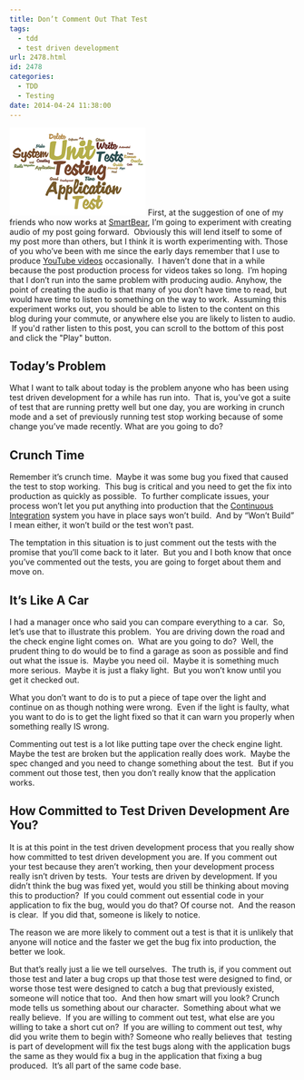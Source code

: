 ```yaml
---
title: Don’t Comment Out That Test
tags:
  - tdd
  - test driven development
url: 2478.html
id: 2478
categories:
  - TDD
  - Testing
date: 2014-04-24 11:38:00
---
```


![DeleteTDD](/uploads/2014/04/DeleteTDD.png "DeleteTDD") First, at the suggestion of one of my friends who now works at [SmartBear](//smartbear.com/), I’m going to experiment with creating audio of my post going forward.  Obviously this will lend itself to some of my post more than others, but I think it is worth experimenting with. Those of you who’ve been with me since the early days remember that I use to produce [YouTube videos](//www.youtube.com/user/davidmbush) occasionally.  I haven’t done that in a while because the post production process for videos takes so long.  I’m hoping that I don’t run into the same problem with producing audio.  Anyhow, the point of creating the audio is that many of you don’t have time to read, but would have time to listen to something on the way to work.  Assuming this experiment works out, you should be able to listen to the content on this blog during your commute, or anywhere else you are likely to listen to audio.  If you'd rather listen to this post, you can scroll to the bottom of this post and click the "Play" button.

<!-- more -->

Today’s Problem
---------------

What I want to talk about today is the problem anyone who has been using test driven development for a while has run into.  That is, you’ve got a suite of test that are running pretty well but one day, you are working in crunch mode and a set of previously running test stop working because of some change you’ve made recently. What are you going to do?

Crunch Time
-----------

Remember it’s crunch time.  Maybe it was some bug you fixed that caused the test to stop working.  This bug is critical and you need to get the fix into production as quickly as possible.  To further complicate issues, your process won’t let you put anything into production that the [Continuous Integration](/make-your-test-work-for-you/) system you have in place says won’t build.  And by “Won’t Build” I mean either, it won’t build or the test won’t past.

The temptation in this situation is to just comment out the tests with the promise that you’ll come back to it later.  But you and I both know that once you’ve commented out the tests, you are going to forget about them and move on.

It’s Like A Car
---------------

I had a manager once who said you can compare everything to a car.  So, let’s use that to illustrate this problem.  You are driving down the road and the check engine light comes on.  What are you going to do?  Well, the prudent thing to do would be to find a garage as soon as possible and find out what the issue is.  Maybe you need oil.  Maybe it is something much more serious.  Maybe it is just a flaky light.  But you won’t know until you get it checked out.

What you don’t want to do is to put a piece of tape over the light and continue on as though nothing were wrong.  Even if the light is faulty, what you want to do is to get the light fixed so that it can warn you properly when something really IS wrong.

Commenting out test is a lot like putting tape over the check engine light.  Maybe the test are broken but the application really does work.  Maybe the spec changed and you need to change something about the test.  But if you comment out those test, then you don’t really know that the application works.

How Committed to Test Driven Development Are You?
-------------------------------------------------

It is at this point in the test driven development process that you really show how committed to test driven development you are. If you comment out your test because they aren’t working, then your development process really isn’t driven by tests.  Your tests are driven by development. If you didn’t think the bug was fixed yet, would you still be thinking about moving this to production?  If you could comment out essential code in your application to fix the bug, would you do that? Of course not.  And the reason is clear.  If you did that, someone is likely to notice.

The reason we are more likely to comment out a test is that it is unlikely that anyone will notice and the faster we get the bug fix into production, the better we look.

But that’s really just a lie we tell ourselves.  The truth is, if you comment out those test and later a bug crops up that those test were designed to find, or worse those test were designed to catch a bug that previously existed, someone will notice that too.  And then how smart will you look? Crunch mode tells us something about our character.  Something about what we really believe.  If you are willing to comment out test, what else are you willing to take a short cut on?  If you are willing to comment out test, why did you write them to begin with? Someone who really believes that  testing is part of development will fix the test bugs along with the application bugs the same as they would fix a bug in the application that fixing a bug produced.  It’s all part of the same code base.
